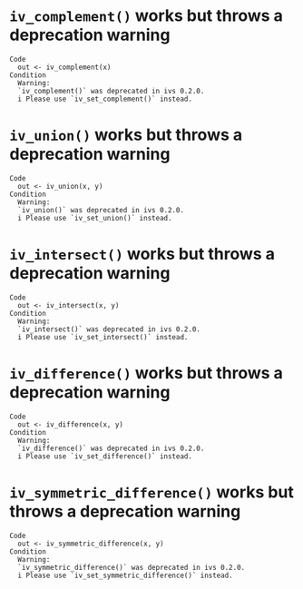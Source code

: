 # `iv_complement()` works but throws a deprecation warning

    Code
      out <- iv_complement(x)
    Condition
      Warning:
      `iv_complement()` was deprecated in ivs 0.2.0.
      i Please use `iv_set_complement()` instead.

# `iv_union()` works but throws a deprecation warning

    Code
      out <- iv_union(x, y)
    Condition
      Warning:
      `iv_union()` was deprecated in ivs 0.2.0.
      i Please use `iv_set_union()` instead.

# `iv_intersect()` works but throws a deprecation warning

    Code
      out <- iv_intersect(x, y)
    Condition
      Warning:
      `iv_intersect()` was deprecated in ivs 0.2.0.
      i Please use `iv_set_intersect()` instead.

# `iv_difference()` works but throws a deprecation warning

    Code
      out <- iv_difference(x, y)
    Condition
      Warning:
      `iv_difference()` was deprecated in ivs 0.2.0.
      i Please use `iv_set_difference()` instead.

# `iv_symmetric_difference()` works but throws a deprecation warning

    Code
      out <- iv_symmetric_difference(x, y)
    Condition
      Warning:
      `iv_symmetric_difference()` was deprecated in ivs 0.2.0.
      i Please use `iv_set_symmetric_difference()` instead.

